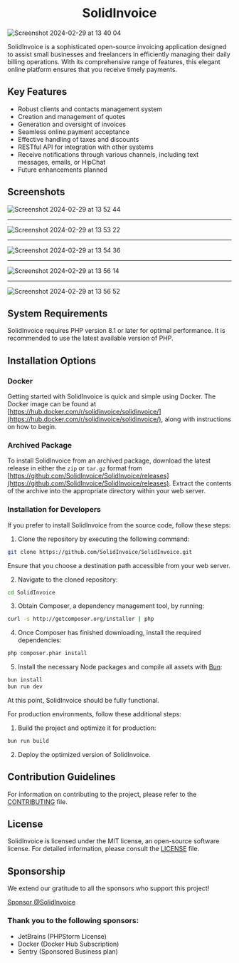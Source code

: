 <h1 align="center">SolidInvoice</h1>

![Screenshot 2024-02-29 at 13 40 04](https://github.com/SolidInvoice/SolidInvoice/assets/144858/6f45c11d-d73e-423e-be4a-30cdf2fe819d)

SolidInvoice is a sophisticated open-source invoicing application designed to assist small businesses and freelancers in efficiently managing their daily billing operations. With its comprehensive range of features, this elegant online platform ensures that you receive timely payments.

## Key Features

- Robust clients and contacts management system
- Creation and management of quotes
- Generation and oversight of invoices
- Seamless online payment acceptance
- Effective handling of taxes and discounts
- RESTful API for integration with other systems
- Receive notifications through various channels, including text messages, emails, or HipChat
- Future enhancements planned

## Screenshots

![Screenshot 2024-02-29 at 13 52 44](https://github.com/SolidInvoice/SolidInvoice/assets/144858/efdb4dc1-5b5f-4fa6-a90e-bd6d1bac186a)

<hr />

![Screenshot 2024-02-29 at 13 53 22](https://github.com/SolidInvoice/SolidInvoice/assets/144858/b89c1239-2455-48ef-9ee0-47b78cf69483)

<hr />

![Screenshot 2024-02-29 at 13 54 36](https://github.com/SolidInvoice/SolidInvoice/assets/144858/a04e2aad-ee98-4615-9096-e16d647534f5)

<hr />

![Screenshot 2024-02-29 at 13 56 14](https://github.com/SolidInvoice/SolidInvoice/assets/144858/bbd16da6-61ed-4b20-8a12-f78b1a20c39f)

<hr />

![Screenshot 2024-02-29 at 13 56 52](https://github.com/SolidInvoice/SolidInvoice/assets/144858/fcc7e26e-6c58-4706-9891-1b00df371873)


## System Requirements

SolidInvoice requires PHP version 8.1 or later for optimal performance. It is recommended to use the latest available version of PHP.

## Installation Options

### Docker

Getting started with SolidInvoice is quick and simple using Docker. The Docker image can be found at [https://hub.docker.com/r/solidinvoice/solidinvoice/](https://hub.docker.com/r/solidinvoice/solidinvoice/), along with instructions on how to begin.

### Archived Package

To install SolidInvoice from an archived package, download the latest release in either the `zip` or `tar.gz` format from [https://github.com/SolidInvoice/SolidInvoice/releases](https://github.com/SolidInvoice/SolidInvoice/releases). Extract the contents of the archive into the appropriate directory within your web server.

### Installation for Developers

If you prefer to install SolidInvoice from the source code, follow these steps:

1. Clone the repository by executing the following command:
```bash
git clone https://github.com/SolidInvoice/SolidInvoice.git
```
Ensure that you choose a destination path accessible from your web server.

2. Navigate to the cloned repository:
```bash
cd SolidInvoice
```

3. Obtain Composer, a dependency management tool, by running:
```bash
curl -s http://getcomposer.org/installer | php
```

4. Once Composer has finished downloading, install the required dependencies:
```bash
php composer.phar install
```

5. Install the necessary Node packages and compile all assets with [Bun](https://bun.sh):
```bash
bun install
bun run dev
```

At this point, SolidInvoice should be fully functional.

For production environments, follow these additional steps:

1. Build the project and optimize it for production:
```bash
bun run build
```

2. Deploy the optimized version of SolidInvoice.

## Contribution Guidelines

For information on contributing to the project, please refer to the [CONTRIBUTING](CONTRIBUTING.md) file.

## License

SolidInvoice is licensed under the MIT license, an open-source software license. For detailed information, please consult the [LICENSE](LICENSE) file.

## Sponsorship

We extend our gratitude to all the sponsors who support this project!

<a class="btn" aria-label="Sponsor @SolidInvoice" href="https://github.com/sponsors/SolidInvoice?o=esc">
    <span>Sponsor @SolidInvoice</span>
</a>

### Thank you to the following sponsors:

* JetBrains (PHPStorm License)
* Docker (Docker Hub Subscription)
* Sentry (Sponsored Business plan)

[1]: http://getcomposer.org
